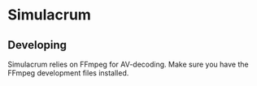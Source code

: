 # Simulacrum

## Developing

Simulacrum relies on FFmpeg for AV-decoding. Make sure you have the FFmpeg development files installed.
